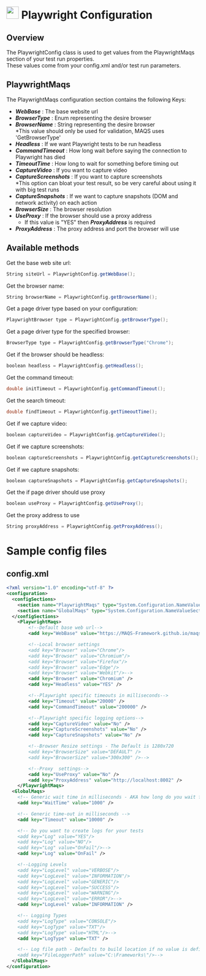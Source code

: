 # <img src="resources/MAQS.jpg" height="32" width="32"> Playwright Configuration

## Overview
The PlaywrightConfig class is used to get values from the PlaywrightMaqs section of your test run properties.
<br>These values come from your config.xml and/or test run parameters.

## PlaywrightMaqs
The PlaywrightMaqs configuration section contains the following Keys:  
* ***WebBase*** : The base website url
* ***BrowserType*** : Enum representing the desire browser
* ***BrowserName*** : String representing the desire browser  
*This value should only be used for validation, MAQS uses 'GetBrowserType'
* ***Headless*** : If we want Playwright tests to be run headless
* ***CommandTimeout*** : How long wait before saying the connection to Playwright has died
* ***TimeoutTime*** : How long to wait for something before timing out
* ***CaptureVideo*** : If you want to capture video
* ***CaptureScreenshots*** : If you want to capture screenshots  
*This option can bloat your test result, so be very careful about using it with big test runs
* ***CaptureSnapshots*** : If we want to capture snapshots (DOM and network activity) on each action
* ***BrowserSize*** : The browser resolution
* ***UseProxy*** : If the browser should use a proxy address
    * If this value is "YES" then ***ProxyAddress*** is required
* ***ProxyAddress*** : The proxy address and port the browser will use

## Available methods
Get the base web site url:
```csharp
String siteUrl = PlaywrightConfig.getWebBase();
```
Get the browser name:
```csharp
String browserName = PlaywrightConfig.getBrowserName();
```
Get a page driver type based on your configuration:
```csharp
PlaywrightBrowser type = PlaywrightConfig.getBrowserType();
```
Get a page driver type for the specified browser:
```csharp
BrowserType type = PlaywrightConfig.getBrowserType("Chrome");
```
Get if the browser should be headless:
```csharp
boolean headless = PlaywrightConfig.getHeadless();
```
Get the command timeout:
```csharp
double initTimeout = PlaywrightConfig.getCommandTimeout();
```
Get the search timeout:
```csharp
double findTimeout = PlaywrightConfig.getTimeoutTime();
```
Get if we capture video:
```csharp
boolean captureVideo = PlaywrightConfig.getCaptureVideo();
```
Get if we capture screenshots:
```csharp
boolean captureScreenshots = PlaywrightConfig.getCaptureScreenshots();
```
Get if we capture snapshots:
```csharp
boolean captureSnapshots = PlaywrightConfig.getCaptureSnapshots();
```

Get the if page driver should use proxy
```csharp
boolean useProxy = PlaywrightConfig.getUseProxy();
```
Get the proxy address to use
```csharp
String proxyAddress = PlaywrightConfig.getProxyAddress();
```

# Sample config files
## config.xml
```xml
<?xml version="1.0" encoding="utf-8" ?>
<configuration>
  <configSections>
    <section name="PlaywrightMaqs" type="System.Configuration.NameValueSectionHandler"/>
    <section name="GlobalMaqs" type="System.Configuration.NameValueSectionHandler" />
  </configSections>
	<PlaywrightMaqs>
		<!--Default base web url-->
		<add key="WebBase" value="https://MAQS-Framework.github.io/maqs-dotnet-templates/Static/Automation/" />

		<!--Local browser settings
		<add key="Browser" value="Chrome"/>
		<add key="Browser" value="Chromium"/>
		<add key="Browser" value="Firefox"/>
		<add key="Browser" value="Edge"/>
		<add key="Browser" value="Webkit"/>-->
		<add key="Browser" value="Chromium" />
		<add key="Headless" value="YES" />

		<!--Playwright specific timeouts in milliseconds-->
		<add key="Timeout" value="20000" />
		<add key="CommandTimeout" value="200000" />

		<!--Playwright specific logging options-->
		<add key="CaptureVideo" value="No" />
		<add key="CaptureScreenshots" value="No" />
		<add key="CaptureSnapshots" value="No" />

		<!--Browser Resize settings - The Default is 1280x720
		<add key="BrowserSize" value="DEFAULT" />
		<add key="BrowserSize" value="300x300" />-->

		<!--Proxy  settings-->
		<add key="UseProxy" value="No" />
		<add key="ProxyAddress" value="http://localhost:8002" />
	</PlaywrightMaqs>
  <GlobalMaqs>
    <!-- Generic wait time in milliseconds - AKA how long do you wait for rechecking something -->
    <add key="WaitTime" value="1000" />

    <!-- Generic time-out in milliseconds -->
    <add key="Timeout" value="10000" />

    <!-- Do you want to create logs for your tests
    <add key="Log" value="YES"/>
    <add key="Log" value="NO"/>
    <add key="Log" value="OnFail"/>-->
    <add key="Log" value="OnFail" />

    <!--Logging Levels
    <add key="LogLevel" value="VERBOSE"/>
    <add key="LogLevel" value="INFORMATION"/>
    <add key="LogLevel" value="GENERIC"/>
    <add key="LogLevel" value="SUCCESS"/>
    <add key="LogLevel" value="WARNING"/>
    <add key="LogLevel" value="ERROR"/>-->
    <add key="LogLevel" value="INFORMATION" />

    <!-- Logging Types
    <add key="LogType" value="CONSOLE"/>
    <add key="LogType" value="TXT"/>
    <add key="LogType" value="HTML"/>-->
    <add key="LogType" value="TXT" />

    <!-- Log file path - Defaults to build location if no value is defined
    <add key="FileLoggerPath" value="C:\Frameworks\"/>-->
  </GlobalMaqs>
</configuration>
```
